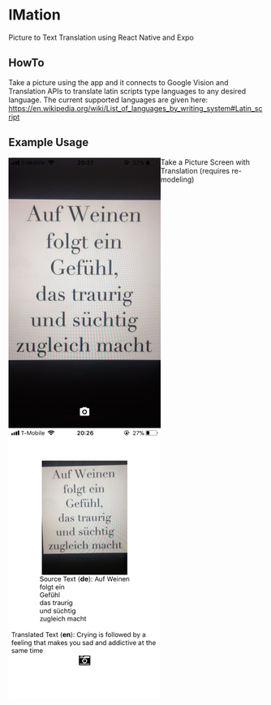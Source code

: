 # IMation
Picture to Text Translation using React Native and Expo

## HowTo
Take a picture using the app and it connects to Google Vision and Translation APIs to translate latin scripts type languages to any desired language. The current supported languages are given here: https://en.wikipedia.org/wiki/List_of_languages_by_writing_system#Latin_script

## Example Usage
<span>Take a Picture </span><img src ="picture.PNG" align="left" width="300px"/>
<span>Screen with Translation (requires re-modeling) </span><img src ="translation.PNG" align="center" width="300px"/>
